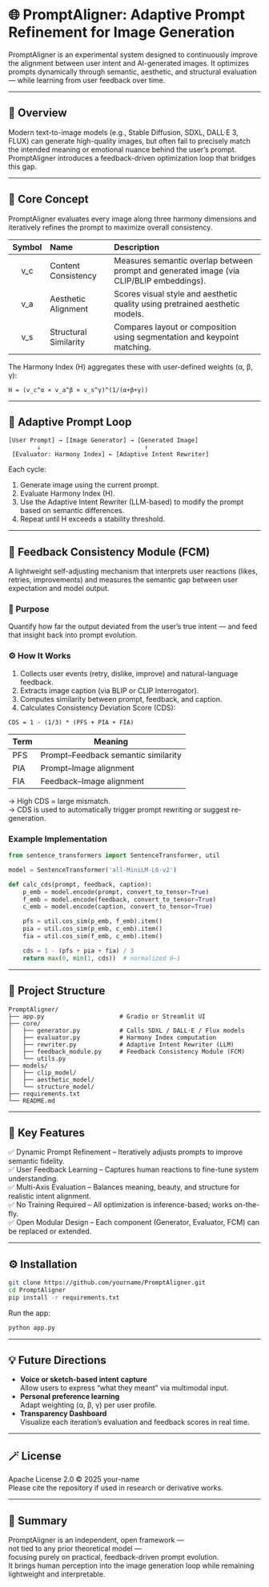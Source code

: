 # 🌐 PromptAligner: Adaptive Prompt Refinement for Image Generation

PromptAligner is an experimental system designed to continuously improve the alignment between user intent and AI-generated images.
It optimizes prompts dynamically through semantic, aesthetic, and structural evaluation — while learning from user feedback over time.

---

## 🚀 Overview

Modern text-to-image models (e.g., Stable Diffusion, SDXL, DALL·E 3, FLUX) can generate high-quality images,
but often fail to precisely match the intended meaning or emotional nuance behind the user’s prompt.
PromptAligner introduces a feedback-driven optimization loop that bridges this gap.

---

## 🧠 Core Concept

PromptAligner evaluates every image along three harmony dimensions and iteratively refines the prompt to maximize overall consistency.

| Symbol | Name | Description |
|:--:|:--|:--|
| v_c | Content Consistency | Measures semantic overlap between prompt and generated image (via CLIP/BLIP embeddings). |
| v_a | Aesthetic Alignment | Scores visual style and aesthetic quality using pretrained aesthetic models. |
| v_s | Structural Similarity | Compares layout or composition using segmentation and keypoint matching. |

The Harmony Index (H) aggregates these with user-defined weights (α, β, γ):

`H = (v_c^α × v_a^β × v_s^γ)^(1/(α+β+γ))`

---

## 🔁 Adaptive Prompt Loop

```
[User Prompt] → [Image Generator] → [Generated Image]
        ↓                             ↑
 [Evaluator: Harmony Index] ← [Adaptive Intent Rewriter]
```

Each cycle:
1. Generate image using the current prompt.
2. Evaluate Harmony Index (H).
3. Use the Adaptive Intent Rewriter (LLM-based) to modify the prompt based on semantic differences.
4. Repeat until H exceeds a stability threshold.

---

## 💬 Feedback Consistency Module (FCM)

A lightweight self-adjusting mechanism that interprets user reactions (likes, retries, improvements)
and measures the semantic gap between user expectation and model output.

### 🎯 Purpose

Quantify how far the output deviated from the user’s true intent — and feed that insight back into prompt evolution.

### ⚙️ How It Works

1. Collects user events (retry, dislike, improve) and natural-language feedback.
2. Extracts image caption (via BLIP or CLIP Interrogator).
3. Computes similarity between prompt, feedback, and caption.
4. Calculates Consistency Deviation Score (CDS):

`CDS = 1 - (1/3) * (PFS + PIA + FIA)`

| Term | Meaning |
|------|----------|
| PFS | Prompt–Feedback semantic similarity |
| PIA | Prompt–Image alignment |
| FIA | Feedback–Image alignment |

→ High CDS = large mismatch.  
→ CDS is used to automatically trigger prompt rewriting or suggest re-generation.

### Example Implementation

```python
from sentence_transformers import SentenceTransformer, util

model = SentenceTransformer('all-MiniLM-L6-v2')

def calc_cds(prompt, feedback, caption):
    p_emb = model.encode(prompt, convert_to_tensor=True)
    f_emb = model.encode(feedback, convert_to_tensor=True)
    c_emb = model.encode(caption, convert_to_tensor=True)

    pfs = util.cos_sim(p_emb, f_emb).item()
    pia = util.cos_sim(p_emb, c_emb).item()
    fia = util.cos_sim(f_emb, c_emb).item()

    cds = 1 - (pfs + pia + fia) / 3
    return max(0, min(1, cds))  # normalized 0–1
```

---

## 📁 Project Structure

```
PromptAligner/
├── app.py                     # Gradio or Streamlit UI
├── core/
│   ├── generator.py           # Calls SDXL / DALL·E / Flux models
│   ├── evaluator.py           # Harmony Index computation
│   ├── rewriter.py            # Adaptive Intent Rewriter (LLM)
│   ├── feedback_module.py     # Feedback Consistency Module (FCM)
│   └── utils.py
├── models/
│   ├── clip_model/
│   ├── aesthetic_model/
│   └── structure_model/
├── requirements.txt
└── README.md
```

---

## 🔬 Key Features

✅ Dynamic Prompt Refinement – Iteratively adjusts prompts to improve semantic fidelity.  
✅ User Feedback Learning – Captures human reactions to fine-tune system understanding.  
✅ Multi-Axis Evaluation – Balances meaning, beauty, and structure for realistic intent alignment.  
✅ No Training Required – All optimization is inference-based; works on-the-fly.  
✅ Open Modular Design – Each component (Generator, Evaluator, FCM) can be replaced or extended.

---

## ⚙️ Installation

```bash
git clone https://github.com/yourname/PromptAligner.git
cd PromptAligner
pip install -r requirements.txt
```

Run the app:
```bash
python app.py
```

---

## 💡 Future Directions

- **Voice or sketch-based intent capture**  
  Allow users to express “what they meant” via multimodal input.
- **Personal preference learning**  
  Adapt weighting (α, β, γ) per user profile.
- **Transparency Dashboard**  
  Visualize each iteration’s evaluation and feedback scores in real time.

---

## 🪄 License

Apache License 2.0 © 2025 your-name  
Please cite the repository if used in research or derivative works.

---

## 🧭 Summary

PromptAligner is an independent, open framework —  
not tied to any prior theoretical model —  
focusing purely on practical, feedback-driven prompt evolution.  
It brings human perception into the image generation loop while remaining lightweight and interpretable.
